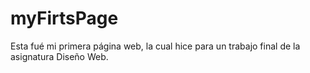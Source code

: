 # myFirtsPage
Esta fué mi primera página web, la cual hice para un trabajo final de la asignatura Diseño Web.
